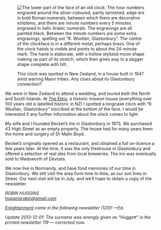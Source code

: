 <figure>
<img src="../clock-huggins-P1000360.jpg" alt="The lower part of the face of an old clock. The hour numbers engraved around the silver-coloured, partly tarnished, edge are in bold Roman numerals, between which there are decorative emblems, and there are minute numbers every 5 minutes engraved in italic Arabic numerals. The engravings are all painted black. Between the minute numbers are some extra engravings, spelling out “R. Woollan, Glastonbury”. The centre of the clockface is in a different metal, perhaps brass. One of the clock hands is visible and points to about the 24-minute mark. The hand is elaborate, with a hollow stylized moon shape making up part of its stretch, which then gives way to a dagger shape complete with hilt.">
<figcaption>

This clock was spotted in New Zealand, in a house built in 1847 amid
warring Maori tribes. Any clues about its Glastonbury connection?

</figcaption>
</figure>

We were in New Zealand to attend a wedding, and toured both the North
and South Islands. At [The Elms](https://theelms.org.nz/), a historic
mission house (everything over 100 years old is labelled historic in NZ)
I spotted a longcase clock with “R. Woollan, Glastonbury” inscribed at
the bottom of the face. I would be interested if any further information
about the clock comes to light.

My wife and I founded Becket’s Inn in Glastonbury in 1973. We purchased
43 High Street as an empty property. The house had for many years been
the home and surgery of Dr Malin Boyd.

Becket’s originally opened as a restaurant, and obtained a full
on-licence a few years later. At the time, it was the only freehouse in
Glastonbury and offered a selection of real ales from local breweries.
The inn was eventually sold to Wadsworth of Devizes.

We now live in Normandy, and have fond memories of our time in
Glastonbury. We still visit the area from time to time, as our son lives
in Street. Our next visit will be in July, and we’ll hope to obtain a
copy of the newsletter.

<address>

ROBIN HUGGINS\
<hugginsrobin@gmail.com>

<aside class="ednote">

[Enlightenment](/newsletter/articles/120/clock-woollan/) came in the following newsletter
(120)! —Ed.

Update 2013-12-01: The surname was wrongly given as “Huggett” in the
printed newsletter 119 — corrected now.

</aside>
